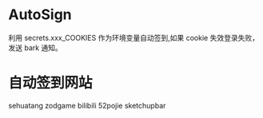# AutoSign
利用 secrets.xxx_COOKIES 作为环境变量自动签到,如果 cookie 失效登录失败，发送 bark 通知。

# 自动签到网站
sehuatang
zodgame
bilibili
52pojie
sketchupbar
